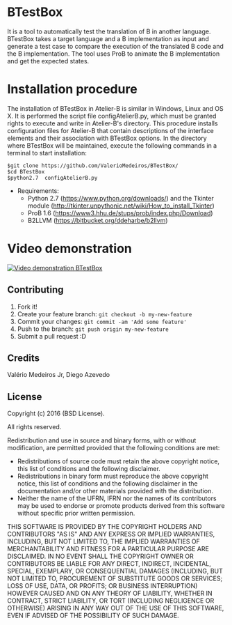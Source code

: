 # BTestBox
 It is a tool to automatically test the translation of B in another language. BTestBox takes a target language and a B implementation as input and generate
 a test case to compare the execution of the translated B code and the B implementation. The tool uses ProB to animate the B implementation and get the expected states.


# Installation procedure
The installation of BTestBox in Atelier-B is similar in Windows,
Linux and OS X. It is performed the script file configAtelierB.py, 
which must be granted rights to execute and write in Atelier-B's directory.
This procedure installs configuration files for Atelier-B that contain descriptions
of the interface elements and their association with BTestBox options.
In the directory where BTestBox will be maintained, execute the following commands in a terminal to start installation:

```{r, engine='bash', count_lines}
$git clone https://github.com/ValerioMedeiros/BTestBox/
$cd BTestBox
$python2.7  configAtelierB.py
```
  * Requirements: 
    * Python 2.7 (https://www.python.org/downloads/) and the Tkinter module (http://tkinter.unpythonic.net/wiki/How_to_install_Tkinter) 
    * ProB 1.6  (https://www3.hhu.de/stups/prob/index.php/Download)
    * B2LLVM (https://bitbucket.org/ddeharbe/b2llvm)

# Video demonstration
 
[![Video demonstration BTestBox](http://img.youtube.com/vi/a4G6pSLVKpk/0.jpg)](https://www.youtube.com/watch?v=a4G6pSLVKpk)


## Contributing
1. Fork it!
2. Create your feature branch: `git checkout -b my-new-feature`
3. Commit your changes: `git commit -am 'Add some feature'`
4. Push to the branch: `git push origin my-new-feature`
5. Submit a pull request :D


## Credits
Valério Medeiros Jr, Diego Azevedo

## License
Copyright (c) 2016 (BSD License).

All rights reserved.

Redistribution and use in source and binary forms, with or without modification, are permitted provided that the following conditions are met:
* Redistributions of source code must retain the above copyright notice, this list of conditions and the following disclaimer.
* Redistributions in binary form must reproduce the above copyright notice, this list of conditions and the following disclaimer in the documentation and/or other materials provided with the distribution.
* Neither the name of the UFRN, IFRN nor the names of its contributors may be used to endorse or promote products derived from this software without specific prior written permission.

THIS SOFTWARE IS PROVIDED BY THE COPYRIGHT HOLDERS AND CONTRIBUTORS
"AS IS" AND ANY EXPRESS OR IMPLIED WARRANTIES, INCLUDING, BUT NOT
LIMITED TO, THE IMPLIED WARRANTIES OF MERCHANTABILITY AND FITNESS FOR
A PARTICULAR PURPOSE ARE DISCLAIMED. IN NO EVENT SHALL THE COPYRIGHT OWNER OR
CONTRIBUTORS BE LIABLE FOR ANY DIRECT, INDIRECT, INCIDENTAL, SPECIAL,
EXEMPLARY, OR CONSEQUENTIAL DAMAGES (INCLUDING, BUT NOT LIMITED TO,
PROCUREMENT OF SUBSTITUTE GOODS OR SERVICES; LOSS OF USE, DATA, OR
PROFITS; OR BUSINESS INTERRUPTION) HOWEVER CAUSED AND ON ANY THEORY OF
LIABILITY, WHETHER IN CONTRACT, STRICT LIABILITY, OR TORT (INCLUDING
NEGLIGENCE OR OTHERWISE) ARISING IN ANY WAY OUT OF THE USE OF THIS
SOFTWARE, EVEN IF ADVISED OF THE POSSIBILITY OF SUCH DAMAGE.
